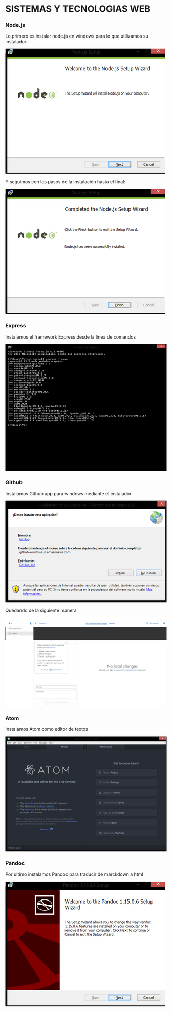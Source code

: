 # **SISTEMAS Y TECNOLOGIAS WEB**

### **Node.js**

<p>Lo primero es instalar node.js en windows para lo que utilizamos su instalador:</p>

![node.js_1](Images/node1.png "titulo")

<p>Y seguimos con los pasos de la instalación hasta el final:</p>

![node.js_2](Images/node2.png "titulo")

### **Express**

<p>Instalamos el framework Express desde la linea de comandos</p>

![express](Images/expres.png "titulo")

### **Github**

<p>Instalamos Github app para windows mediante el instalador</p>

![github1](Images/github.png "titulo")

<p>Quedando de la siguiente manera</p>

![github2](Images/github2.png "titulo")

### **Atom**

<p>Instalamos Atom como editor de textos</p>

![atom](images/atom.png "titulo")

### **Pandoc**

<p>Por ultimo instalamos Pandoc para traducir de marckdown a html</p>

![pandoc](images/pandoc.png "titulo")
